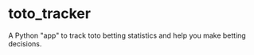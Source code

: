 # toto_tracker
A Python "app" to track toto betting statistics and help you make betting decisions.

